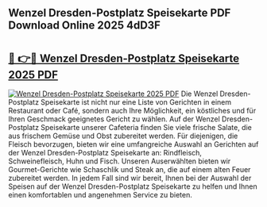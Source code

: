 ## Wenzel Dresden-Postplatz Speisekarte PDF Download Online 2025 4dD3F

# <h2><a href="http://gca70n0.nevu.top/?p=Wenzel+Dresden-Postplatz+Speisekarte">🔗 👉🔴 Wenzel Dresden-Postplatz Speisekarte 2025 PDF</a></h2>

[![Wenzel Dresden-Postplatz Speisekarte 2025 PDF](https://i.imgur.com/dBaPXMq.png)](http://gca70n0.nevu.top/?p=Wenzel+Dresden-Postplatz+Speisekarte)
Die Wenzel Dresden-Postplatz Speisekarte ist nicht nur eine Liste von Gerichten in einem Restaurant oder Café, sondern auch Ihre Möglichkeit, ein köstliches und für Ihren Geschmack geeignetes Gericht zu wählen. Auf der Wenzel Dresden-Postplatz Speisekarte unserer Cafeteria finden Sie viele frische Salate, die aus frischem Gemüse und Obst zubereitet werden. Für diejenigen, die Fleisch bevorzugen, bieten wir eine umfangreiche Auswahl an Gerichten auf der Wenzel Dresden-Postplatz Speisekarte an: Rindfleisch, Schweinefleisch, Huhn und Fisch. Unseren Auserwählten bieten wir Gourmet-Gerichte wie Schaschlik und Steak an, die auf einem alten Feuer zubereitet werden. In jedem Fall sind wir bereit, Ihnen bei der Auswahl der Speisen auf der Wenzel Dresden-Postplatz Speisekarte zu helfen und Ihnen einen komfortablen und angenehmen Service zu bieten.
